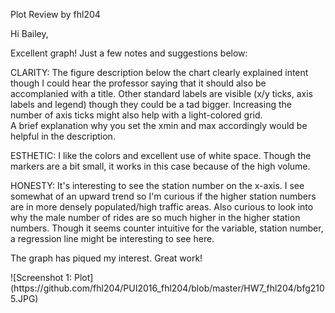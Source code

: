 Plot Review by fhl204

Hi Bailey,

Excellent graph!  Just a few notes and suggestions below:  

CLARITY: The figure description below the chart clearly explained intent though I could hear the professor saying 
that it should also be accomplanied with a title.  Other standard labels are visible (x/y ticks, axis labels and 
legend) though they could be a tad bigger.  Increasing the number of axis ticks might also help with a light-colored grid.  
A brief explanation why you set the xmin and max accordingly would be helpful in the description.  

ESTHETIC: I like the colors and excellent use of white space.  Though the markers are a bit small, it works in this case 
because of the high volume.

HONESTY: It's interesting to see the station number on the x-axis. I see somewhat of an upward trend so I'm curious if 
the higher station numbers are in more densely populated/high traffic areas.  Also curious to look into why the male 
number of rides are so much higher in the higher station numbers.  Though it seems counter intuitive for the variable, 
station number, a regression line might be interesting to see here.

The graph has piqued my interest.  Great work!


<c>
![Screenshot 1: Plot](https://github.com/fhl204/PUI2016_fhl204/blob/master/HW7_fhl204/bfg2105.JPG)
</c>
